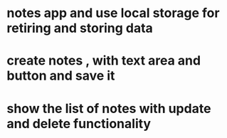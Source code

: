 # notes app and use local storage for retiring and storing data
# create notes , with text area and button and save it
# show the list of notes  with update and delete functionality